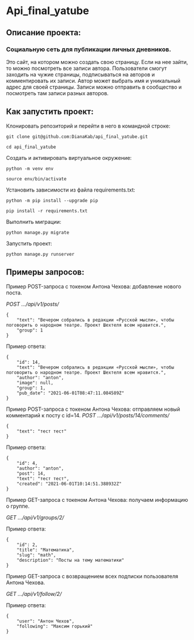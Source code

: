 # Api_final_yatube

## Описание проекта:
### Социальную сеть для публикации личных дневников.
Это сайт, на котором можно создать свою страницу. Если на нее зайти, то можно посмотреть все записи автора.
Пользователи смогут заходить на чужие страницы, подписываться на авторов и комментировать их записи.
Автор может выбрать имя и уникальный адрес для своей страницы.
Записи можно отправить в сообщество и посмотреть там записи разных авторов.

## Как запустить проект:

Клонировать репозиторий и перейти в него в командной строке:

```
git clone git@github.com:DianaKab/api_final_yatube.git
```

```
cd api_final_yatube
```

Cоздать и активировать виртуальное окружение:

```
python -m venv env
```

```
source env/bin/activate
```

Установить зависимости из файла requirements.txt:

```
python -m pip install --upgrade pip
```

```
pip install -r requirements.txt
```

Выполнить миграции:

```
python manage.py migrate
```

Запустить проект:

```
python manage.py runserver
```

## Примеры запросов:

Пример POST-запроса с токеном Антона Чехова: добавление нового поста.

*POST .../api/v1/posts/*

```
{
    "text": "Вечером собрались в редакции «Русской мысли», чтобы поговорить о народном театре. Проект Шехтеля всем нравится.",
    "group": 1
}
```
Пример ответа:

```
{
    "id": 14,
    "text": "Вечером собрались в редакции «Русской мысли», чтобы поговорить о народном театре. Проект Шехтеля всем нравится.",
    "author": "anton",
    "image": null,
    "group": 1,
    "pub_date": "2021-06-01T08:47:11.084589Z"
}
```
Пример POST-запроса с токеном Антона Чехова: отправляем новый комментарий к посту с id=14.
*POST .../api/v1/posts/14/comments/*

```
{
    "text": "тест тест"
}
```
Пример ответа:

```
{
    "id": 4,
    "author": "anton",
    "post": 14,
    "text": "тест тест",
    "created": "2021-06-01T10:14:51.388932Z"
}
```
Пример GET-запроса с токеном Антона Чехова: получаем информацию о группе.

*GET .../api/v1/groups/2/*

Пример ответа:

```
{
    "id": 2,
    "title": "Математика",
    "slug": "math",
    "description": "Посты на тему математики"
}
```

Пример GET-запроса с возвращением всех подписки пользователя Антона Чехова.

*GET .../api/v1/follow/2/*

Пример ответа:

```
{
    "user": "Антон Чехов",
    "following": "Максим горький"
}
```









